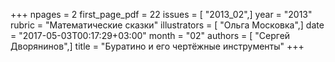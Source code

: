 +++
npages = 2
first_page_pdf = 22
issues = [ "2013_02",]
year = "2013"
rubric = "Математические сказки"
illustrators = [ "Ольга Московка",]
date = "2017-05-03T00:17:29+03:00"
month = "02"
authors = [ "Сергей Дворянинов",]
title = "Буратино и его чертёжные инструменты"
+++
